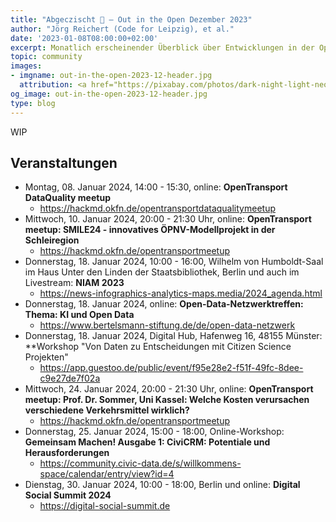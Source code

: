 ```yaml
---
title: "Abgeczischt 🚀 – Out in the Open Dezember 2023"
author: "Jörg Reichert (Code for Leipzig), et al."
date: '2023-01-08T08:00:00+02:00'
excerpt: Monatlich erscheinender Überblick über Entwicklungen in der Open Data und Civic Tech Szene
topic: community
images:
- imgname: out-in-the-open-2023-12-header.jpg
  attribution: <a href="https://pixabay.com/photos/dark-night-light-neon-sign-2595779/">Foto</a> von <a href="https://pixabay.com/users/stocksnap-894430/">StockSnap</a> auf <a href="https://pixabay.com/">Pixabay</a>
og_image: out-in-the-open-2023-12-header.jpg
type: blog
---
```


WIP

## Veranstaltungen
* Montag, 08. Januar 2024, 14:00 - 15:30, online: **OpenTransport DataQuality meetup**
  * https://hackmd.okfn.de/opentransportdataqualitymeetup
* Mittwoch, 10. Januar 2024, 20:00 - 21:30 Uhr, online: **OpenTransport meetup: SMILE24 - innovatives ÖPNV-Modellprojekt in der Schleiregion**
  * https://hackmd.okfn.de/opentransportmeetup
* Donnerstag, 18. Januar 2024, 10:00 - 16:00, Wilhelm von Humboldt-Saal im Haus Unter den Linden der Staatsbibliothek, Berlin und auch im Livestream: **NIAM 2023**
  * https://news-infographics-analytics-maps.media/2024_agenda.html
* Donnerstag, 18. Januar 2024, online: **Open-Data-Netzwerktreffen: Thema: KI und Open Data**
  * https://www.bertelsmann-stiftung.de/de/open-data-netzwerk
* Donnerstag, 18. Januar 2024, Digital Hub, Hafenweg 16, 48155 Münster: **Workshop "Von Daten zu Entscheidungen mit Citizen Science Projekten"
  * https://app.guestoo.de/public/event/f95e28e2-f51f-49fc-8dee-c9e27de7f02a
* Mittwoch, 24. Januar 2024, 20:00 - 21:30 Uhr, online: **OpenTransport meetup: Prof. Dr. Sommer, Uni Kassel: Welche Kosten verursachen verschiedene Verkehrsmittel wirklich?**
  * https://hackmd.okfn.de/opentransportmeetup
* Donnerstag, 25. Januar 2024, 15:00 - 18:00, Online-Workshop: **Gemeinsam Machen! Ausgabe 1: CiviCRM: Potentiale und Herausforderungen**
  * https://community.civic-data.de/s/willkommens-space/calendar/entry/view?id=4
* Dienstag, 30. Januar 2024, 10:00 - 18:00, Berlin und online: **Digital Social Summit 2024**
  * https://digital-social-summit.de